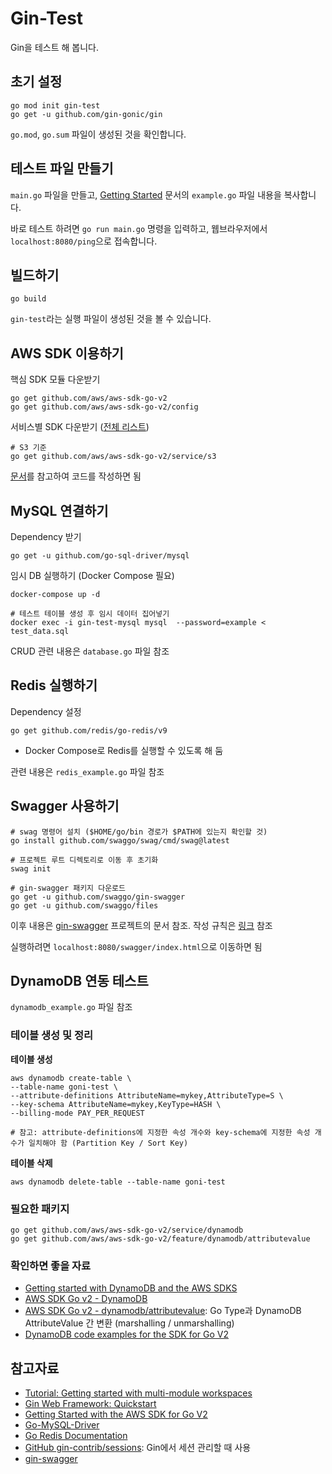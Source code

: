 # Gin-Test

Gin을 테스트 해 봅니다. 

## 초기 설정

```shell
go mod init gin-test
go get -u github.com/gin-gonic/gin
```

`go.mod`, `go.sum` 파일이 생성된 것을 확인합니다. 

## 테스트 파일 만들기 

`main.go` 파일을 만들고, [Getting Started](https://gin-gonic.com/docs/quickstart/#getting-started) 문서의 `example.go` 파일 내용을 복사합니다. 

바로 테스트 하려면 `go run main.go` 명령을 입력하고, 웹브라우저에서 `localhost:8080/ping`으로 접속합니다. 

## 빌드하기

```shell
go build
```

`gin-test`라는 실행 파일이 생성된 것을 볼 수 있습니다.

## AWS SDK 이용하기

핵심 SDK 모듈 다운받기

```shell
go get github.com/aws/aws-sdk-go-v2
go get github.com/aws/aws-sdk-go-v2/config
```

서비스별 SDK 다운받기 ([전체 리스트](https://pkg.go.dev/github.com/aws/aws-sdk-go-v2#section-readme))

```shell
# S3 기준
go get github.com/aws/aws-sdk-go-v2/service/s3
```

[문서](https://aws.github.io/aws-sdk-go-v2/docs/getting-started/#invoke-an-operation)를 참고하여 코드를 작성하면 됨

## MySQL 연결하기

Dependency 받기

```shell
go get -u github.com/go-sql-driver/mysql
```

임시 DB 실행하기 (Docker Compose 필요)

```shell
docker-compose up -d

# 테스트 테이블 생성 후 임시 데이터 집어넣기
docker exec -i gin-test-mysql mysql  --password=example < test_data.sql
```

CRUD 관련 내용은 `database.go` 파일 참조

## Redis 실행하기

Dependency 설정

```shell
go get github.com/redis/go-redis/v9
```

* Docker Compose로 Redis를 실행할 수 있도록 해 둠

관련 내용은 `redis_example.go` 파일 참조

## Swagger 사용하기

```shell
# swag 명령어 설치 ($HOME/go/bin 경로가 $PATH에 있는지 확인할 것)
go install github.com/swaggo/swag/cmd/swag@latest

# 프로젝트 루트 디렉토리로 이동 후 초기화
swag init

# gin-swagger 패키지 다운로드
go get -u github.com/swaggo/gin-swagger
go get -u github.com/swaggo/files
```

이후 내용은 [gin-swagger](https://github.com/swaggo/gin-swagger) 프로젝트의 문서 참조. 작성 규칙은 [링크](https://github.com/swaggo/swag/blob/master/README.md#declarative-comments-format) 참조

실행하려면 `localhost:8080/swagger/index.html`으로 이동하면 됨

## DynamoDB 연동 테스트

`dynamodb_example.go` 파일 참조

### 테이블 생성 및 정리

**테이블 생성**

```shell
aws dynamodb create-table \
--table-name goni-test \
--attribute-definitions AttributeName=mykey,AttributeType=S \
--key-schema AttributeName=mykey,KeyType=HASH \
--billing-mode PAY_PER_REQUEST

# 참고: attribute-definitions에 지정한 속성 개수와 key-schema에 지정한 속성 개수가 일치해야 함 (Partition Key / Sort Key)
```

**테이블 삭제**

```shell
aws dynamodb delete-table --table-name goni-test
```

### 필요한 패키지

```shell
go get github.com/aws/aws-sdk-go-v2/service/dynamodb
go get github.com/aws/aws-sdk-go-v2/feature/dynamodb/attributevalue
```
### 확인하면 좋을 자료

* [Getting started with DynamoDB and the AWS SDKS](https://docs.aws.amazon.com/amazondynamodb/latest/developerguide/GettingStarted.html)
* [AWS SDK Go v2 - DynamoDB](https://pkg.go.dev/github.com/aws/aws-sdk-go-v2/service/dynamodb)
* [AWS SDK Go v2 - dynamodb/attributevalue](https://pkg.go.dev/github.com/aws/aws-sdk-go-v2/feature/dynamodb/attributevalue): Go Type과 DynamoDB AttributeValue 간 변환 (marshalling / unmarshalling)
* [DynamoDB code examples for the SDK for Go V2](https://github.com/awsdocs/aws-doc-sdk-examples/tree/main/gov2/dynamodb)

## 참고자료

* [Tutorial: Getting started with multi-module workspaces](https://go.dev/doc/tutorial/workspaces)
* [Gin Web Framework: Quickstart](https://gin-gonic.com/docs/quickstart/)
* [Getting Started with the AWS SDK for Go V2](https://aws.github.io/aws-sdk-go-v2/docs/getting-started/)
* [Go-MySQL-Driver](https://github.com/go-sql-driver/mysql?tab=readme-ov-file)
* [Go Redis Documentation](https://redis.uptrace.dev/guide/go-redis.html)
* [GitHub gin-contrib/sessions](https://github.com/gin-contrib/sessions): Gin에서 세션 관리할 때 사용
* [gin-swagger](https://github.com/swaggo/gin-swagger)